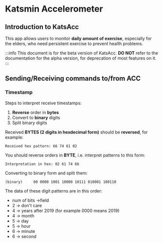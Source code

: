 # Katsmin Accelerometer

## Introduction to KatsAcc

This app allows users to monitor **daily amount of exercise**, especially for the elders, who need persistent exercise to prevent health problems.

:::info
This document is for the beta version of KatsAcc. **DO NOT** refer to the documentation for the alpha version, for deprecation of most features on it.
:::

## Sending/Receiving commands to/from ACC

### Timestamp

Steps to interpret receive timestamps:

1. **Reverse** order in **bytes**
2. Convert to **binary** digits
3. Split binary digits

Received **BYTES (2 digits in hexdecimal form)** should be **reversed**, for example:

```plain
Received hex pattern: 66 74 61 02
```

You should reverse orders in **BYTE**, i.e. interpret patterns to this form:

```plain
Interpretation in hex: 02 61 74 66
```

Converting to binary form and split them:

```plain
(binary)     00 0000 1001 10000 10111 010001 100110
```

The data of these digit patterns are in this order:

- num of bits ->field
- 2 -> don't care
- 4 -> years after 2019 (for example 0000 means 2019)
- 4 -> month
- 5 -> day
- 5 -> hour
- 6 -> minute
- 6 -> second

